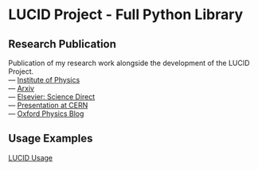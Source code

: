 # LUCID Project - Full Python Library

## Research Publication
Publication of my research work alongside the development of the LUCID Project.  
— [Institute of Physics](http://iopscience.iop.org/article/10.1088/1748-0221/13/10/C10004)  
— [Arxiv](https://arxiv.org/abs/1810.12876)  
— [Elsevier: Science Direct](https://www.sciencedirect.com/science/article/pii/S0273117718308330)  
— [Presentation at CERN](https://indico.cern.ch/event/694586/contributions/2928580/attachments/1616003/2568349/LUCID_CERN_Presentation.pdf)  
— [Oxford Physics Blog](https://www2.physics.ox.ac.uk/blog/astro-blog/2019/02/26/lucid-in-the-sky-a-stunning-example-of-research-in-schools)

## Usage Examples
[LUCID Usage](https://github.com/amshenoy/lucid_project/lucid_usage.ipynb)
